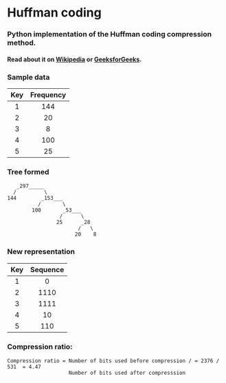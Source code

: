 # Huffman coding

### Python implementation of the Huffman coding compression method.
#### Read about it on [Wikipedia](https://en.wikipedia.org/wiki/Huffman_coding) or [GeeksforGeeks](https://www.geeksforgeeks.org/huffman-coding-greedy-algo-3/).

### Sample data
|   Key | Frequency  |
|:---:|:---:|
|  1 | 144  |
|  2 | 20  |
| 3  |  8 |
|  4|100   |
|   5|25   |


### Tree formed

```
   _297_____
  /         \
144        _153___
          /       \
        100       _53___
                 /      \
                25      _28
                       /   \
                      20    8
```

### New representation
|   Key | Sequence  |
|:---:|:---:|
|  1 | 0 |
|  2 | 1110  |
| 3  |  1111 |
|  4| 10 |
|   5|110  |

### Compression ratio:
 
```
Compression ratio = Number of bits used before compression / = 2376 / 531  = 4.47
                    Number of bits used after compresssion

```
